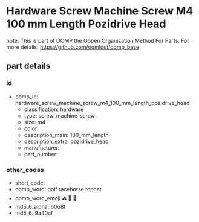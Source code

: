 # Hardware Screw Machine Screw M4 100 mm Length Pozidrive Head  

note: This is part of OOMP the Oopen Organization Method For Parts. For more details: https://github.com/oomlout/oomp_base

##  part details





### id
* oomp_id: hardware_screw_machine_screw_m4_100_mm_length_pozidrive_head
  * classification: hardware
  * type: screw_machine_screw
  * size: m4
  * color: 
  * description_main: 100_mm_length
  * description_extra: pozidrive_head
  * manufacturer: 
  * part_number: 

### other_codes
* short_code: 
* oomp_word: golf racehorse tophat
* oomp_word_emoji :golf: :racehorse: :tophat:
* md5_6_alpha: 60o8f
* md5_6: 9a40af